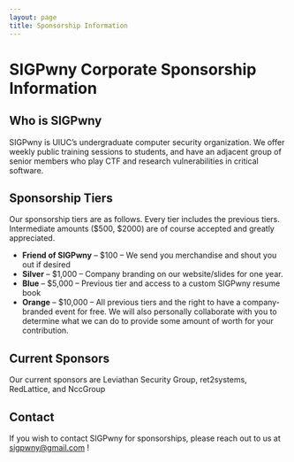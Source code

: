 ```yaml
---
layout: page
title: Sponsorship Information
---
```


# SIGPwny Corporate Sponsorship Information

## Who is SIGPwny
SIGPwny is UIUC’s undergraduate computer security organization. We offer weekly public training sessions to students, and have an adjacent group of senior members who play CTF and research vulnerabilities in critical software.

## Sponsorship Tiers
Our sponsorship tiers are as follows. Every tier includes the previous tiers. Intermediate amounts ($500, $2000) are of course accepted and greatly appreciated.
* **Friend of SIGPwny** – $100 – We send you merchandise and shout you out if desired
* **Silver** – $1,000 – Company branding on our website/slides for one year.
* **Blue** – $5,000 – Previous tier and access to a custom SIGPwny resume book
* **Orange** – $10,000 – All previous tiers and the right to have a company-branded event for free. We will also personally collaborate with you to determine what we can do to provide some amount of worth for your contribution.

## Current Sponsors
Our current sponsors are Leviathan Security Group, ret2systems, RedLattice, and NccGroup

## Contact
If you wish to contact SIGPwny for sponsorships, please reach out to us at [sigpwny@gmail.com](mailto:sigpwny@gmail.com) !